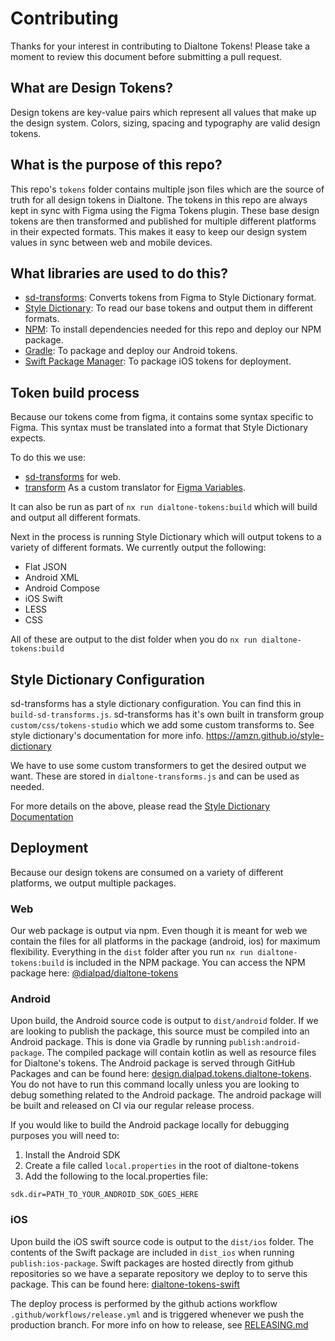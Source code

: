 # Contributing

Thanks for your interest in contributing to Dialtone Tokens! Please take a moment to review this document before submitting a pull request.

## What are Design Tokens?

Design tokens are key-value pairs which represent all values that make up the design system. Colors, sizing, spacing and typography are valid design tokens.

## What is the purpose of this repo?

This repo's `tokens` folder contains multiple json files which are the source of truth for all design tokens in Dialtone. The tokens in this repo are always kept in sync with Figma using the Figma Tokens plugin. These base design tokens are then transformed and published for multiple different platforms in their expected formats. This makes it easy to keep our design system values in sync between web and mobile devices.

## What libraries are used to do this?

- [sd-transforms](https://github.com/tokens-studio/sd-transforms): Converts tokens from Figma to Style Dictionary format.
- [Style Dictionary](https://amzn.github.io/style-dictionary/#/README): To read our base tokens and output them in different formats.
- [NPM](https://www.npmjs.com/): To install dependencies needed for this repo and deploy our NPM package.
- [Gradle](https://gradle.org/): To package and deploy our Android tokens.
- [Swift Package Manager](https://www.swift.org/package-manager): To package iOS tokens for deployment.

## Token build process

Because our tokens come from figma, it contains some syntax specific to Figma.
This syntax must be translated into a format that Style Dictionary expects.

To do this we use:

- [sd-transforms](https://github.com/tokens-studio/sd-transforms) for web.
- [transform](../sync-scripts/transform.ts) As a custom translator for [Figma Variables](https://help.figma.com/hc/en-us/articles/15339657135383-Guide-to-variables-in-Figma).

It can also be run as part of `nx run dialtone-tokens:build` which will build and output all different formats.

Next in the process is running Style Dictionary which will output tokens to a variety of different formats.
We currently output the following:

- Flat JSON
- Android XML
- Android Compose
- iOS Swift
- LESS
- CSS

All of these are output to the dist folder when you do `nx run dialtone-tokens:build`

## Style Dictionary Configuration

sd-transforms has a style dictionary configuration. You can find this in `build-sd-transforms.js`. sd-transforms has it's own built in transform group `custom/css/tokens-studio` which we add some custom transforms to. See style dictionary's documentation for more info. <https://amzn.github.io/style-dictionary>

We have to use some custom transformers to get the desired output we want. These are stored in `dialtone-transforms.js` and can be used as needed.

For more details on the above, please read the [Style Dictionary Documentation](https://amzn.github.io/style-dictionary/#/architecture)

## Deployment

Because our design tokens are consumed on a variety of different platforms, we output multiple packages.

### Web

Our web package is output via npm. Even though it is meant for web we contain the files for all platforms in the package (android, ios) for maximum flexibility.
Everything in the `dist` folder after you run `nx run dialtone-tokens:build` is included in the NPM package.
You can access the NPM package here: [@dialpad/dialtone-tokens](https://www.npmjs.com/package/@dialpad/dialtone-tokens)

### Android

Upon build, the Android source code is output to `dist/android` folder. If we are looking to publish the package, this source must be compiled into an Android package. This is done via Gradle by running `publish:android-package`. The compiled package will contain kotlin as well as resource files for Dialtone's tokens. The Android package is served through GitHub Packages and can be found here: [design.dialpad.tokens.dialtone-tokens](https://github.com/dialpad/dialtone-tokens/packages/1646082). You do not have to run this command locally unless you are looking to debug something related to the Android package. The android package will be built and released on CI via our regular release process.

If you would like to build the Android package locally for debugging purposes you will need to:

1. Install the Android SDK
2. Create a file called `local.properties` in the root of dialtone-tokens
3. Add the following to the local.properties file:

```properties
sdk.dir=PATH_TO_YOUR_ANDROID_SDK_GOES_HERE
```

### iOS

Upon build the iOS swift source code is output to the `dist/ios` folder. The contents of the Swift package are included in `dist_ios` when running `publish:ios-package`. Swift packages are hosted directly from github repositories so we have a separate repository we deploy to to serve this package. This can be found here: [dialtone-tokens-swift](https://github.com/dialpad/dialtone-tokens-swift)

The deploy process is performed by the github actions workflow `.github/workflows/release.yml` and is triggered whenever we push the production branch. For more info on how to release, see [RELEASING.md](RELEASING.md)
